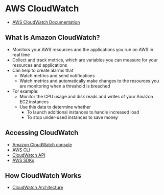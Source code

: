 # AWS CloudWatch

- [AWS CloudWatch Documentation](https://docs.aws.amazon.com/AmazonCloudWatch/latest/monitoring/WhatIsCloudWatch.html)

## What Is Amazon CloudWatch?

- Monitors your AWS resources and the applications you run on AWS in real time
- Collect and track metrics, which are variables you can measure for your resources and applications
- Can help to create alarms that
  - Watch metrics and send notifications
  - Watch metrics and automatically make changes to the resources you are monitoring when a threshold is breached
- For example:
  - Monitor the CPU usage and disk reads and writes of your Amazon EC2 instances
  - Use this data to determine whether
    - To launch additional instances to handle increased load
    - To stop under-used instances to save money

## Accessing CloudWatch

- [Amazon CloudWatch console](https://console.aws.amazon.com/cloudwatch)
- [AWS CLI](https://docs.aws.amazon.com/cli/latest/userguide/cli-chap-getting-set-up.html)
- [CloudWatch API](http://docs.aws.amazon.com/AmazonCloudWatch/latest/APIReference/Welcome.html)
- [AWS SDKs](http://aws.amazon.com/tools)

## How CloudWatch Works

- [CloudWatch Architecture](cloudwatch_architecture.md)
